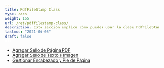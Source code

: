 ```yaml
---
title: PdfFileStamp Class
type: docs
weight: 155
url: /net/pdffilestamp-class/
description: Esta sección explica cómo puedes usar la clase PdfFileStamp de Aspose.PDF Facades al trabajar con PDF.
lastmod: "2021-06-05"
draft: false
---
```


- [Agregar Sello de Página PDF](/pdf/net/add-pdf-page-stamp/)
- [Agregar Sello de Texto e Imagen](/pdf/net/add-text-and-image-stamp/)
- [Gestionar Encabezado y Pie de Página](/pdf/net/manage-header-and-footer/)